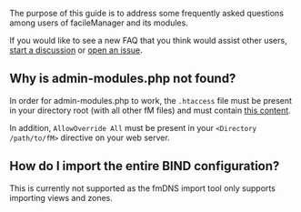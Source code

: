 The purpose of this guide is to address some frequently asked questions among users of facileManager and its modules.

If you would like to see a new FAQ that you think would assist other users, [start a discussion](https://github.com/facileManager/facileManager/discussions) or [open an issue](https://github.com/facileManager/facileManager-docs/issues).

## Why is admin-modules.php not found?
In order for admin-modules.php to work, the `.htaccess` file must be present in your directory root (with all other fM files) and must contain [this content](https://raw.githubusercontent.com/facileManager/facileManager/refs/heads/master/server/.htaccess).

In addition, `AllowOverride All` must be present in your `<Directory /path/to/fM>` directive on your web server.

## How do I import the entire BIND configuration?
This is currently not supported as the fmDNS import tool only supports importing views and zones.
